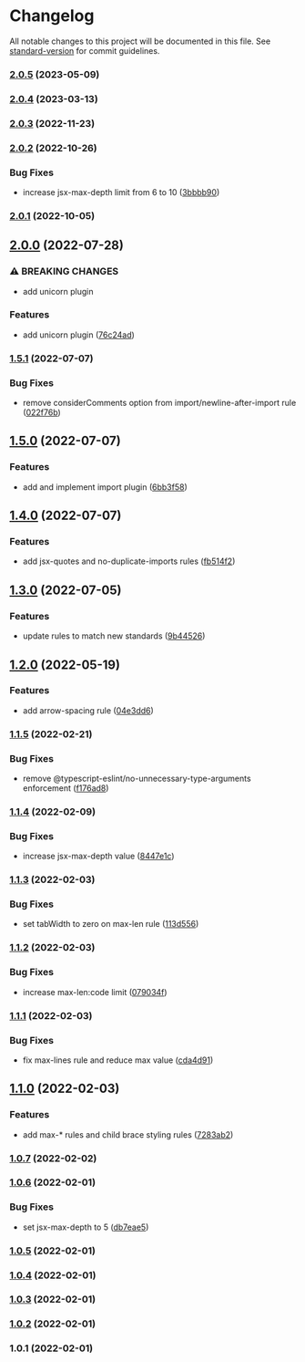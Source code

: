 # Changelog

All notable changes to this project will be documented in this file. See [standard-version](https://github.com/conventional-changelog/standard-version) for commit guidelines.

### [2.0.5](https://github.com/growthops-digital/eslint-config/compare/v2.0.4...v2.0.5) (2023-05-09)

### [2.0.4](https://github.com/growthops-digital/eslint-config/compare/v2.0.3...v2.0.4) (2023-03-13)

### [2.0.3](https://github.com/growthops-digital/eslint-config/compare/v2.0.2...v2.0.3) (2022-11-23)

### [2.0.2](https://github.com/growthops-digital/eslint-config/compare/v2.0.1...v2.0.2) (2022-10-26)


### Bug Fixes

* increase jsx-max-depth limit from 6 to 10 ([3bbbb90](https://github.com/growthops-digital/eslint-config/commit/3bbbb90cd07da89504eef7855e25e9490b63fb39))

### [2.0.1](https://github.com/growthops-digital/eslint-config/compare/v2.0.0...v2.0.1) (2022-10-05)

## [2.0.0](https://github.com/growthops-digital/eslint-config/compare/v1.5.1...v2.0.0) (2022-07-28)


### ⚠ BREAKING CHANGES

* add unicorn plugin

### Features

* add unicorn plugin ([76c24ad](https://github.com/growthops-digital/eslint-config/commit/76c24ad86090fb30bddb850e131c77f8effe93c0))

### [1.5.1](https://github.com/growthops-digital/eslint-config/compare/v1.5.0...v1.5.1) (2022-07-07)


### Bug Fixes

* remove considerComments option from import/newline-after-import rule ([022f76b](https://github.com/growthops-digital/eslint-config/commit/022f76b029fe08b70f98b30aedd7f163b4238eef))

## [1.5.0](https://github.com/growthops-digital/eslint-config/compare/v1.4.0...v1.5.0) (2022-07-07)


### Features

* add and implement import plugin ([6bb3f58](https://github.com/growthops-digital/eslint-config/commit/6bb3f58b3578a1490b86213e761df54e443cd606))

## [1.4.0](https://github.com/growthops-digital/eslint-config/compare/v1.3.0...v1.4.0) (2022-07-07)


### Features

* add jsx-quotes and no-duplicate-imports rules ([fb514f2](https://github.com/growthops-digital/eslint-config/commit/fb514f2a629edcfc1f33b8023c893c4ffead4766))

## [1.3.0](https://github.com/growthops-digital/eslint-config/compare/v1.2.0...v1.3.0) (2022-07-05)


### Features

* update rules to match new standards ([9b44526](https://github.com/growthops-digital/eslint-config/commit/9b44526d9bb60db722d8bd8c41b7646228fc9598))

## [1.2.0](https://github.com/growthops-digital/eslint-config/compare/v1.1.5...v1.2.0) (2022-05-19)


### Features

* add arrow-spacing rule ([04e3dd6](https://github.com/growthops-digital/eslint-config/commit/04e3dd6020420c9e7daf7760199cbeefba23db4f))

### [1.1.5](https://github.com/growthops-digital/eslint-config/compare/v1.1.4...v1.1.5) (2022-02-21)


### Bug Fixes

* remove @typescript-eslint/no-unnecessary-type-arguments enforcement ([f176ad8](https://github.com/growthops-digital/eslint-config/commit/f176ad8cc27144a1e81618068bf19225c7fba828))

### [1.1.4](https://github.com/growthops-digital/eslint-config/compare/v1.1.3...v1.1.4) (2022-02-09)


### Bug Fixes

* increase jsx-max-depth value ([8447e1c](https://github.com/growthops-digital/eslint-config/commit/8447e1ccca3d80e5fda3365f45c47d0cfcbef417))

### [1.1.3](https://github.com/growthops-digital/eslint-config/compare/v1.1.2...v1.1.3) (2022-02-03)


### Bug Fixes

* set tabWidth to zero on max-len rule ([113d556](https://github.com/growthops-digital/eslint-config/commit/113d556ca341d8ef7254ef92858f575c16006847))

### [1.1.2](https://github.com/growthops-digital/eslint-config/compare/v1.1.1...v1.1.2) (2022-02-03)


### Bug Fixes

* increase max-len:code limit ([079034f](https://github.com/growthops-digital/eslint-config/commit/079034f9c5d6aacec8eb4148b8ed4436d4c14c2e))

### [1.1.1](https://github.com/growthops-digital/eslint-config/compare/v1.1.0...v1.1.1) (2022-02-03)


### Bug Fixes

* fix max-lines rule and reduce max value ([cda4d91](https://github.com/growthops-digital/eslint-config/commit/cda4d91d86360f385b5f880ed206421156c84172))

## [1.1.0](https://github.com/growthops-digital/eslint-config/compare/v1.0.7...v1.1.0) (2022-02-03)


### Features

* add max-* rules and child brace styling rules ([7283ab2](https://github.com/growthops-digital/eslint-config/commit/7283ab2f5fd97dff7b031a6975d57e28b18a7cfc))

### [1.0.7](https://github.com/growthops-digital/eslint-config/compare/v1.0.6...v1.0.7) (2022-02-02)

### [1.0.6](https://github.com/growthops-digital/eslint-config/compare/v1.0.5...v1.0.6) (2022-02-01)


### Bug Fixes

* set jsx-max-depth to 5 ([db7eae5](https://github.com/growthops-digital/eslint-config/commit/db7eae5e47f63092b8312cbbad74391ed64f60c8))

### [1.0.5](https://github.com/growthops-digital/eslint-config/compare/v1.0.4...v1.0.5) (2022-02-01)

### [1.0.4](https://github.com/growthops-digital/eslint-config/compare/v1.0.3...v1.0.4) (2022-02-01)

### [1.0.3](https://github.com/growthops-digital/eslint-config/compare/v1.0.2...v1.0.3) (2022-02-01)

### [1.0.2](https://github.com/growthops-digital/eslint-config/compare/v1.0.1...v1.0.2) (2022-02-01)

### 1.0.1 (2022-02-01)
